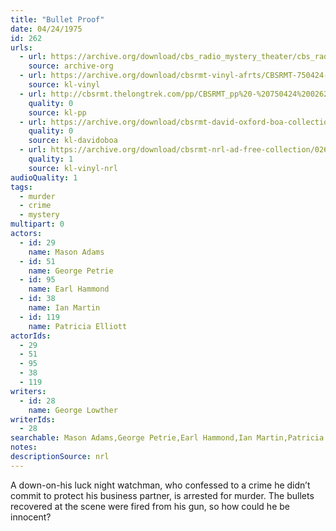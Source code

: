 ```yaml
---
title: "Bullet Proof"
date: 04/24/1975
id: 262
urls: 
  - url: https://archive.org/download/cbs_radio_mystery_theater/cbs_radio_mystery_theater-0251-0300.zip/cbs_radio_mystery_theater-0251-0300%2Fcbsrmt_0262_bulletproof.mp3
    source: archive-org
  - url: https://archive.org/download/cbsrmt-vinyl-afrts/CBSRMT-750424-0262-Bulletproof_afrts.mp3
    source: kl-vinyl
  - url: http://cbsrmt.thelongtrek.com/pp/CBSRMT_pp%20-%20750424%200262%20Bullet%20Proof.mp3
    quality: 0
    source: kl-pp
  - url: https://archive.org/download/cbsrmt-david-oxford-boa-collection/CBSRMT-750424-0262-Bulletproof_AFRTS-(256-44)-{BoA}.mp3
    quality: 0
    source: kl-davidoboa
  - url: https://archive.org/download/cbsrmt-nrl-ad-free-collection/0262%20CBSRMT-750424-0262-Bulletproof_afrts%20(no%20ads).mp3
    quality: 1
    source: kl-vinyl-nrl
audioQuality: 1
tags: 
  - murder
  - crime
  - mystery
multipart: 0
actors:  
  - id: 29
    name: Mason Adams  
  - id: 51
    name: George Petrie  
  - id: 95
    name: Earl Hammond  
  - id: 38
    name: Ian Martin  
  - id: 119
    name: Patricia Elliott
actorIds:  
  - 29  
  - 51  
  - 95  
  - 38  
  - 119
writers:  
  - id: 28
    name: George Lowther
writerIds:  
  - 28
searchable: Mason Adams,George Petrie,Earl Hammond,Ian Martin,Patricia Elliott George Lowther
notes: 
descriptionSource: nrl
---
```

A down-on-his luck night watchman, who confessed to a crime he didn’t commit to protect his business partner, is arrested for murder. The bullets recovered at the scene were fired from his gun, so how could he be innocent?